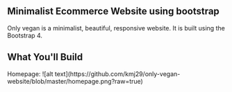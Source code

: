 <h2> Minimalist Ecommerce Website using bootstrap </h2>
Only vegan is a minimalist, beautiful, responsive website. It is built using the Bootstrap 4.


<h2> What You'll Build </h2>
Homepage:
![alt text](https://github.com/kmj29/only-vegan-website/blob/master/homepage.png?raw=true)

